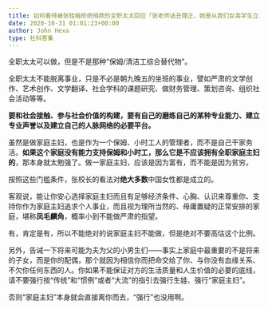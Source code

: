 ```yaml
---
title: 如何看待被张桂梅拒绝捐款的全职太太回应「张老师话丑理正，她是从我们女高学生立场说的」？
date: 2020-10-31 01:01:23+00:00
author: John Hexa
type: 社科答集
---
```

全职太太可以做，但是不是那种“保姆/清洁工综合替代物”。

全职太太不能脱离事业，只是不必是朝九晚五的坐班的事业，譬如严肃的文学创作、艺术创作、文学翻译、社会学科的课题研究、做财务管理、策划咨询、组织社会活动等等。

**要和社会接触、参与社会价值的构建，要有自己的磨练自己的某种专业能力、建立专业声誉以及建立自己的人脉网络的必要平台。**

虽然是做家庭主妇，也是作为一个保姆、小时工人的管理者，而不是自己干家务活。**如果这个家庭没有能力支持保姆和小时工，那么它是不应该拥有全职家庭主妇的**，那本身就太勉强了。做一家庭主妇，应该是因为富有，而不能是因为贫穷。

按照这些门槛条件，张校长的看法对**绝大多数**中国女性都是成立的。

客观说，能让你安心选择家庭主妇而且有足够经济条件、心胸、认识来尊重你、支持你作为家庭主妇追求个人事业，而且视为理所当然的、毋庸置疑的正常安排的家庭，堪称**凤毛麟角**，概率小到不能做严肃的指望。

有，肯定是有，所以不能绝对的说家庭主妇不能做，但是绝对不要高估这个比例。 

另外，告诫一下将来可能为夫为父的小男生们——事实上家庭中最重要的不是将来的子女，而是你的配偶，那个就因为相信你而把命交给了你、与你没有血缘关系、不欠你任何东西的人。你如果不能保证对方的生活质量和人生价值的必要的底线，请不要强行按“传统”和“惯例”或者“大流”的指引去强行生娃、强行“家庭主妇”。

否则“家庭主妇”本身就会直接离你而去，“强行”也没用啊。


